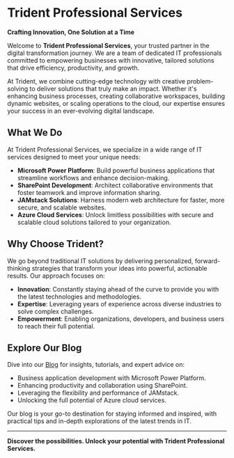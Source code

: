 # Trident Professional Services

**Crafting Innovation, One Solution at a Time**

Welcome to **Trident Professional Services**, your trusted partner in the digital transformation journey. We are a team of dedicated IT professionals committed to empowering businesses with innovative, tailored solutions that drive efficiency, productivity, and growth.

At Trident, we combine cutting-edge technology with creative problem-solving to deliver solutions that truly make an impact. Whether it's enhancing business processes, creating collaborative workspaces, building dynamic websites, or scaling operations to the cloud, our expertise ensures your success in an ever-evolving digital landscape.

## What We Do

At Trident Professional Services, we specialize in a wide range of IT services designed to meet your unique needs:

- **Microsoft Power Platform**: Build powerful business applications that streamline workflows and enhance decision-making.
- **SharePoint Development**: Architect collaborative environments that foster teamwork and improve information sharing.
- **JAMstack Solutions**: Harness modern web architecture for faster, more secure, and scalable websites.
- **Azure Cloud Services**: Unlock limitless possibilities with secure and scalable cloud solutions tailored to your organization.

## Why Choose Trident?

We go beyond traditional IT solutions by delivering personalized, forward-thinking strategies that transform your ideas into powerful, actionable results. Our approach focuses on:

- **Innovation**: Constantly staying ahead of the curve to provide you with the latest technologies and methodologies.
- **Expertise**: Leveraging years of experience across diverse industries to solve complex challenges.
- **Empowerment**: Enabling organizations, developers, and business users to reach their full potential.

## Explore Our Blog

Dive into our [Blog](blog.md) for insights, tutorials, and expert advice on:

- Business application development with Microsoft Power Platform.
- Enhancing productivity and collaboration using SharePoint.
- Leveraging the flexibility and performance of JAMstack.
- Unlocking the full potential of Azure cloud services.

Our blog is your go-to destination for staying informed and inspired, with practical tips and in-depth explorations of the latest trends in IT.

---

**Discover the possibilities. Unlock your potential with Trident Professional Services.**
